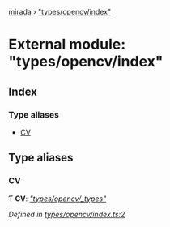 [mirada](../README.md) › ["types/opencv/index"](_types_opencv_index_.md)

# External module: "types/opencv/index"


## Index

### Type aliases

* [CV](_types_opencv_index_.md#cv)

## Type aliases

###  CV

Ƭ **CV**: *["types/opencv/_types"](_types_opencv__types_.md)*

*Defined in [types/opencv/index.ts:2](https://github.com/cancerberoSgx/mirada/blob/e7b5ae6/mirada/src/types/opencv/index.ts#L2)*